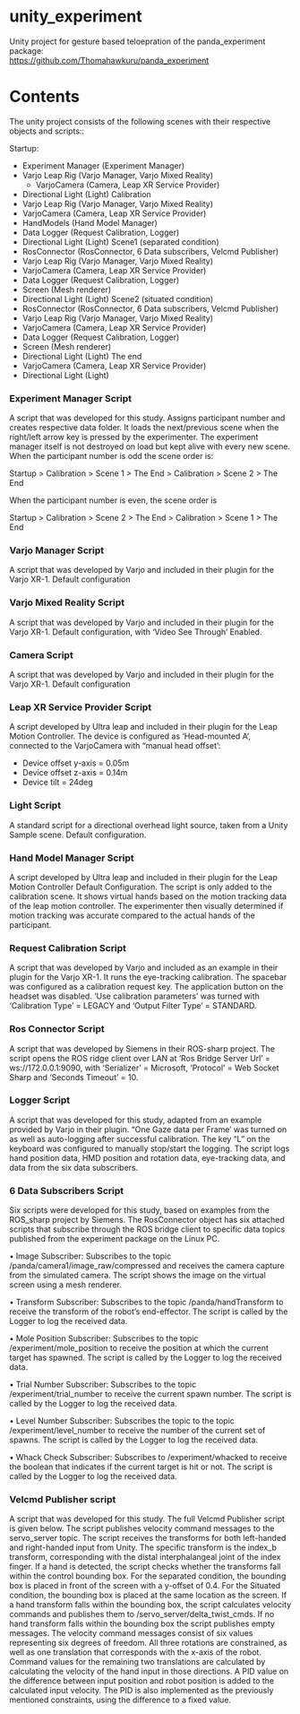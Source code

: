 # unity_experiment
Unity project for gesture based teloepration of the panda_experiment package:  
https://github.com/Thomahawkuru/panda_experiment

# Contents
The unity project consists of the following scenes with their respective objects and scripts::  
  
Startup:   
- Experiment Manager 	(Experiment Manager)
- Varjo Leap Rig 		(Varjo Manager, Varjo Mixed Reality) 
  - VarjoCamera 	(Camera, Leap XR Service Provider)
- Directional Light 		(Light)
Calibration  
- Varjo Leap Rig		(Varjo Manager, Varjo Mixed Reality)
 - VarjoCamera 	(Camera, Leap XR Service Provider)
 - HandModels	(Hand Model Manager)
- Data Logger		(Request Calibration, Logger)
- Directional Light 		(Light)
Scene1 (separated condition)  
- RosConnector		(RosConnector, 6 Data subscribers, Velcmd Publisher) 		
- Varjo Leap Rig		(Varjo Manager, Varjo Mixed Reality)
 - VarjoCamera	(Camera, Leap XR Service Provider)
- Data Logger		(Request Calibration, Logger)
- Screen			(Mesh renderer)
- Directional Light 		(Light)
Scene2 (situated condition)  
- RosConnector		(RosConnector, 6 Data subscribers, Velcmd Publisher)
- Varjo Leap Rig		(Varjo Manager, Varjo Mixed Reality)
 - VarjoCamera	(Camera, Leap XR Service Provider)
- Data Logger		(Request Calibration, Logger)
- Screen			(Mesh renderer)
- Directional Light 		(Light)
The end  
- VarjoCamera		(Camera, Leap XR Service Provider)
- Directional Light 		(Light)

### Experiment Manager Script
A script that was developed for this study. Assigns participant number and creates respective data folder. It loads the next/previous scene when the right/left arrow key is pressed by the experimenter. The experiment manager itself is not destroyed on load but kept alive with every new scene. When the participant number is odd the scene order is:

Startup > Calibration > Scene 1 > The End > Calibration > Scene 2 > The End

When the participant number is even, the scene order is

Startup > Calibration > Scene 2 > The End > Calibration > Scene 1 > The End

### Varjo Manager Script
A script that was developed by Varjo and included in their plugin for the Varjo XR-1. Default configuration

### Varjo Mixed Reality Script
A script that was developed by Varjo and included in their plugin for the Varjo XR-1. Default configuration, with ‘Video See Through’ Enabled.

### Camera Script
A script that was developed by Varjo and included in their plugin for the Varjo XR-1. Default configuration

### Leap XR Service Provider Script
A script developed by Ultra leap and included in their plugin for the Leap Motion Controller. The device is configured as ‘Head-mounted A’, connected to the VarjoCamera with “manual head offset’:
-	Device offset y-axis 	=	0.05m
-	Device offset z-axis 	= 	0.14m
-	Device tilt		= 	24deg

### Light Script
A standard script for a directional overhead light source, taken from a Unity Sample scene. Default configuration.

### Hand Model Manager Script
A script developed by Ultra leap and included in their plugin for the Leap Motion Controller Default Configuration. The script is only added to the calibration scene. It shows virtual hands based on the motion tracking data of the leap motion controller. The experimenter then visually determined if motion tracking was accurate compared to the actual hands of the participant. 

### Request Calibration Script
A script that was developed by Varjo and included as an example in their plugin for the Varjo XR-1. It runs the eye-tracking calibration. The spacebar was configured as a calibration request key. The application button on the headset was disabled. ‘Use calibration parameters’ was turned with ‘Calibration Type’ = LEGACY and ‘Output Filter Type’ = STANDARD.

### Ros Connector Script
A script that was developed by Siemens in their ROS-sharp project. The script opens the ROS ridge client over LAN at ‘Ros Bridge Server Url’ = ws://172.0.0.1:9090, with ‘Serializer’ = Microsoft, ‘Protocol’ = Web Socket Sharp and ‘Seconds Timeout’ = 10.

### Logger Script 
A script that was developed for this study, adapted from an example provided by Varjo in their plugin. “One Gaze data per Frame’ was turned on as well as auto-logging after successful calibration. The key “L” on the keyboard was configured to manually stop/start the logging. The script logs hand position data, HMD position and rotation data, eye-tracking data, and data from the six data subscribers.

### 6 Data Subscribers Script
Six scripts were developed for this study, based on examples from the ROS_sharp project by Siemens. The RosConnector object has six attached scripts that subscribe through the ROS bridge client to specific data topics published from the experiment package on the Linux PC.  

•	Image Subscriber: Subscribes to the topic /panda/camera1/image_raw/compressed and receives the camera capture from the simulated camera. The script shows the image on the virtual screen using a mesh renderer.

•	Transform Subscriber: Subscribes to the topic /panda/handTransform to receive the transform of the robot’s end-effector. The script is called by the Logger to log the received data.

•	Mole Position Subscriber: Subscribes to the topic /experiment/mole_position to receive the position at which the current target has spawned. The script is called by the Logger to log the received data.

•	Trial Number Subscriber: Subscribes to the topic /experiment/trial_number to receive the current spawn number. The script is called by the Logger to log the received data.

•	Level Number Subscriber: Subscribes the topic to the topic /experiment/level_number to receive the number of the current set of spawns. The script is called by the Logger to log the received data.

•	Whack Check Subscriber: Subscribes to /experiment/whacked to receive the boolean that indicates if the current target is hit or not. The script is called by the Logger to log the received data.

### Velcmd Publisher script
A script that was developed for this study. The full Velcmd Publisher script is given below. The script publishes velocity command messages to the servo_server topic. The script receives the transforms for both left-handed and right-handed input from Unity. The specific transform is the index_b transform, corresponding with the distal interphalangeal joint of the index finger. If a hand is detected, the script checks whether the transforms fall within the control bounding box. For the separated condition, the bounding box is placed in front of the screen with a y-offset of 0.4. For the Situated condition, the bounding box is placed at the same location as the screen. If a hand transform falls within the bounding box, the script calculates velocity commands and publishes them to /servo_server/delta_twist_cmds. If no hand transform falls within the bounding box the script publishes empty messages. The velocity command messages consist of six values representing six degrees of freedom. All three rotations are constrained, as well as one translation that corresponds with the x-axis of the robot. Command values for the remaining two translations are calculated by calculating the velocity of the hand input in those directions.  A PID value on the difference between input position and robot position is added to the calculated input velocity. The PID is also implemented as the previously mentioned constraints, using the difference to a fixed value.

